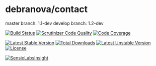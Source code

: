 debranova/contact
=================

master branch: 1.1-dev
develop branch: 1.2-dev

[![Build Status](https://travis-ci.org/debranova/contact.svg?branch=develop)](https://travis-ci.org/debranova/contact)
[![Scrutinizer Code Quality](https://scrutinizer-ci.com/g/debranova/contact/badges/quality-score.png?b=develop)](https://scrutinizer-ci.com/g/debranova/contact/?branch=develop)
[![Code Coverage](https://scrutinizer-ci.com/g/debranova/contact/badges/coverage.png?b=develop)](https://scrutinizer-ci.com/g/debranova/contact/?branch=develop)

[![Latest Stable Version](https://poser.pugx.org/debranova/contact/v/stable.svg)](https://packagist.org/packages/debranova/contact) 
[![Total Downloads](https://poser.pugx.org/debranova/contact/downloads.svg)](https://packagist.org/packages/debranova/contact) 
[![Latest Unstable Version](https://poser.pugx.org/debranova/contact/v/unstable.svg)](https://packagist.org/packages/debranova/contact) 
[![License](https://poser.pugx.org/debranova/contact/license.svg)](https://packagist.org/packages/debranova/contact)

[![SensioLabsInsight](https://insight.sensiolabs.com/projects/4a08c232-0b0f-4dc6-b425-a64b4ee972f4/mini.png)](https://insight.sensiolabs.com/projects/4a08c232-0b0f-4dc6-b425-a64b4ee972f4)